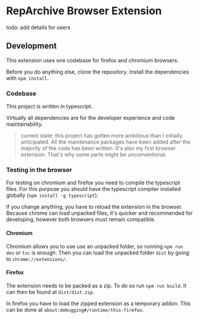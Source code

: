 # RepArchive Browser Extension

todo: add details for users

## Development

This extension uses one codebase for firefox and chromium browsers.

Before you do anything else, clone the repository. Install the dependencies with `npm install`.

### Codebase

This project is written in typescript.

Virtually all dependencies are for the developer experience and code maintainability.

> current state: this project has gotten more ambitious than I initially anticipated. All the maintenance packages have been added after the majority of the code has been written. It's also my first browser extension. That's why some parts might be unconventional.

### Testing in the browser

For testing on chromium and firefox you need to compile the typescript files. For this purpose you should have the typescript compiler installed globally (`npm install -g typescript`).

If you change anything, you have to reload the extension in the browser. Because chrome can load unpacked files, it's quicker and recommended for developing, however both browsers must remain compatible.

#### Chromium
Chromium allows you to use use an unpacked folder, so running `npm run dev` or `tsc` is enough. Then you can load the unpacked folder `dist` by going to `chrome://extensions/`.

#### Firefox
The extension needs to be packed as a zip. To do so run `npm run build`. It can then be found at `dist/dist.zip`.

In firefox you have to load the zipped extension as a temporary addon. This can be done at `about:debugging#/runtime/this-firefox`.
